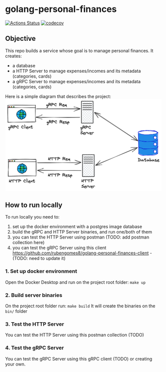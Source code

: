 # golang-personal-finances

[![Actions Status](https://github.com/rubengomes8/golang-personal-finances/workflows/build/badge.svg)](https://github.com/rubengomes8/golang-personal-finances/actions)
[![codecov](https://codecov.io/gh/rubengomes8/golang-personal-finances/branch/main/graph/badge.svg)](https://codecov.io/gh/rubengomes8/golang-personal-finances)

## Objective

This repo builds a service whose goal is to manage personal finances. It creates:
- a database
- a HTTP Server to manage expenses/incomes and its metadata (categories, cards)
- a gRPC Server to manage expenses/incomes and its metadata (categories, cards)

Here is a simple diagram that describes the project:
![Project Diagram](resources/images/golang-personal-finances-backend-diagram.png)

## How to run locally

To run locally you need to:
1. set up the docker environment with a postgres image database
2. build the gRPC and HTTP Server binaries, and run one/both of them
3. you can test the HTTP Server using postman (TODO: add postman collection here)
4. you can test the gRPC Server using this client https://github.com/rubengomes8/golang-personal-finances-client -(TODO: need to update it)

### 1. Set up docker environment
Open the Docker Desktop and run on the project root folder:
```make up```

### 2. Build server binaries
On the project root folder run:
```make build```
It will create the binaries on the `bin/` folder

### 3. Test the HTTP Server
You can test the HTTP Server using this postman collection (TODO)

### 4. Test the gRPC Server
You can test the gRPC Server using this gRPC client (TODO) or creating your own.





